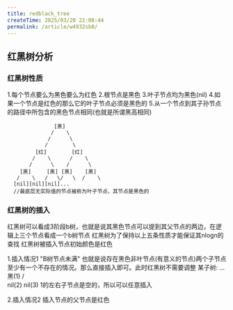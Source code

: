 ```yaml
---
title: redblack_tree
createTime: 2025/03/20 22:08:44
permalink: /article/w4932sb0/
---
```

## 红黑树分析


### 红黑树性质

1.每个节点要么为黑色要么为红色
2.根节点是黑色
3.叶子节点均为黑色(nil)
4.如果一个节点是红色的那么它的叶子节点必须是黑色的
5.从一个节点到其子孙节点的路径中所包含的黑色节点相同(也就是所谓黑高相同)

```
               [黑]
              /    \
             /      \
            /        \
         [红]        [红]
        /    \      /    \
       /      \    /      \
    [黑]     [黑] [黑]    [黑]
   /    \   /   \/   \  /    \
  [nil][nil][nil]...
  //最底层无实际值的节点被称为叶子节点，其节点是黑色的 
```
### 红黑树的插入
红黑树可以看成3阶段b树，也就是说其黑色节点可以提到其父节点的两边，在逻辑上三个节点看成一个b树节点
红黑树为了保持以上五条性质才能保证其nlogn的查找
红黑树被插入节点初始颜色是红色

1.插入情况1 "B树节点未满"
也就是说存在黑色非叶节点(有意义的节点)两个子节点至少有一个不存在的情况。那么直接插入即可。此时红黑树不需要调整
 某子树:     ...
              \
              黑(1)
             /   \
           nil(2) nil(3)
1的左右子节点是空的，所以可以任意插入

2.插入情况2 插入节点的父节点是红色
 
